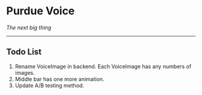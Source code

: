 # Purdue Voice
*The next big thing*

---
## Todo List
1. Rename VoiceImage in backend. Each VoiceImage has any numbers of images.
2. Middle bar has one more animation.
3. Update A/B testing method.
